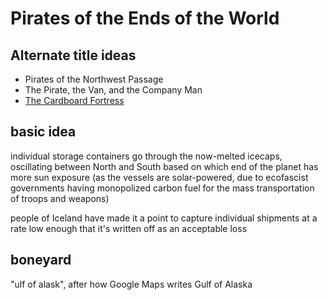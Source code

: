 # Pirates of the Ends of the World

## Alternate title ideas

- Pirates of the Northwest Passage
- The Pirate, the Van, and the Company Man
- [The Cardboard Fortress](37d4b043-3207-4751-b3f1-8ce7c2f91765.md)

## basic idea

individual storage containers go through the now-melted icecaps, oscillating between North and South based on which end of the planet has more sun exposure (as the vessels are solar-powered, due to ecofascist governments having monopolized carbon fuel for the mass transportation of troops and weapons)

people of Iceland have made it a point to capture individual shipments at a rate low enough that it's written off as an acceptable loss

## boneyard

"ulf of alask", after how Google Maps writes Gulf of Alaska
